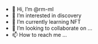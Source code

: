 - 👋 Hi, I’m @rm-ml
- 👀 I’m interested in discovery
- 🌱 I’m currently learning NFT
- 💞️ I’m looking to collaborate on ...
- 📫 How to reach me ...

<!---
rm-ml/rm-ml is a ✨ special ✨ repository because its `README.md` (this file) appears on your GitHub profile.
You can click the Preview link to take a look at your changes.
--->
